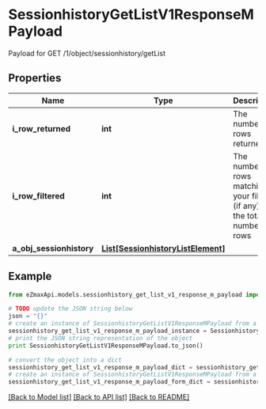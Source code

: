 # SessionhistoryGetListV1ResponseMPayload

Payload for GET /1/object/sessionhistory/getList

## Properties
Name | Type | Description | Notes
------------ | ------------- | ------------- | -------------
**i_row_returned** | **int** | The number of rows returned | 
**i_row_filtered** | **int** | The number of rows matching your filters (if any) or the total number of rows | 
**a_obj_sessionhistory** | [**List[SessionhistoryListElement]**](SessionhistoryListElement.md) |  | 

## Example

```python
from eZmaxApi.models.sessionhistory_get_list_v1_response_m_payload import SessionhistoryGetListV1ResponseMPayload

# TODO update the JSON string below
json = "{}"
# create an instance of SessionhistoryGetListV1ResponseMPayload from a JSON string
sessionhistory_get_list_v1_response_m_payload_instance = SessionhistoryGetListV1ResponseMPayload.from_json(json)
# print the JSON string representation of the object
print SessionhistoryGetListV1ResponseMPayload.to_json()

# convert the object into a dict
sessionhistory_get_list_v1_response_m_payload_dict = sessionhistory_get_list_v1_response_m_payload_instance.to_dict()
# create an instance of SessionhistoryGetListV1ResponseMPayload from a dict
sessionhistory_get_list_v1_response_m_payload_form_dict = sessionhistory_get_list_v1_response_m_payload.from_dict(sessionhistory_get_list_v1_response_m_payload_dict)
```
[[Back to Model list]](../README.md#documentation-for-models) [[Back to API list]](../README.md#documentation-for-api-endpoints) [[Back to README]](../README.md)


